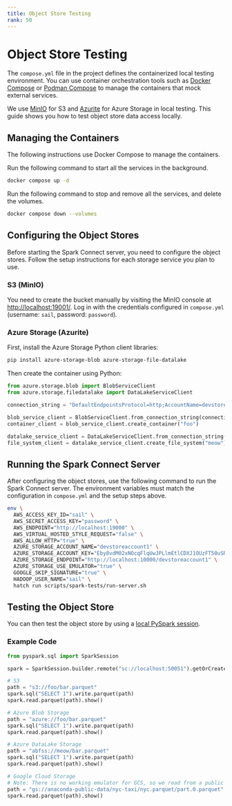 ```yaml
---
title: Object Store Testing
rank: 50
---
```


# Object Store Testing

The `compose.yml` file in the project defines the containerized local testing environment.
You can use container orchestration tools such as [Docker Compose](https://docs.docker.com/compose/)
or [Podman Compose](https://github.com/containers/podman-compose) to manage the containers that mock external services.

We use [MinIO](https://min.io/) for S3 and [Azurite](https://github.com/Azure/Azurite) for Azure Storage in local testing.
This guide shows you how to test object store data access locally.

## Managing the Containers

<!-- TODO: add instructions for Podman Compose -->

The following instructions use Docker Compose to manage the containers.

Run the following command to start all the services in the background.

```bash
docker compose up -d
```

Run the following command to stop and remove all the services, and delete the volumes.

```bash
docker compose down --volumes
```

## Configuring the Object Stores

Before starting the Spark Connect server, you need to configure the object stores. Follow the setup instructions for each storage service you plan to use.

### S3 (MinIO)

You need to create the bucket manually by visiting the MinIO console at <http://localhost:19001/>.
Log in with the credentials configured in `compose.yml` (username: `sail`, password: `password`).

### Azure Storage (Azurite)

First, install the Azure Storage Python client libraries:

```bash
pip install azure-storage-blob azure-storage-file-datalake
```

Then create the container using Python:

```python
from azure.storage.blob import BlobServiceClient
from azure.storage.filedatalake import DataLakeServiceClient

connection_string = "DefaultEndpointsProtocol=http;AccountName=devstoreaccount1;AccountKey=Eby8vdM02xNOcqFlqUwJPLlmEtlCDXJ1OUzFT50uSRZ6IFsuFq2UVErCz4I6tq/K1SZFPTOtr/KBHBeksoGMGw==;BlobEndpoint=http://localhost:10000/devstoreaccount1;"

blob_service_client = BlobServiceClient.from_connection_string(connection_string)
container_client = blob_service_client.create_container("foo")

datalake_service_client = DataLakeServiceClient.from_connection_string(connection_string)
file_system_client = datalake_service_client.create_file_system("meow")
```

## Running the Spark Connect Server

After configuring the object stores, use the following command to run the Spark Connect server.
The environment variables must match the configuration in `compose.yml` and the setup steps above.

```bash
env \
  AWS_ACCESS_KEY_ID="sail" \
  AWS_SECRET_ACCESS_KEY="password" \
  AWS_ENDPOINT="http://localhost:19000" \
  AWS_VIRTUAL_HOSTED_STYLE_REQUEST="false" \
  AWS_ALLOW_HTTP="true" \
  AZURE_STORAGE_ACCOUNT_NAME="devstoreaccount1" \
  AZURE_STORAGE_ACCOUNT_KEY="Eby8vdM02xNOcqFlqUwJPLlmEtlCDXJ1OUzFT50uSRZ6IFsuFq2UVErCz4I6tq/K1SZFPTOtr/KBHBeksoGMGw==" \
  AZURE_STORAGE_ENDPOINT="http://localhost:10000/devstoreaccount1" \
  AZURE_STORAGE_USE_EMULATOR="true" \
  GOOGLE_SKIP_SIGNATURE="true" \
  HADOOP_USER_NAME="sail" \
  hatch run scripts/spark-tests/run-server.sh
```

## Testing the Object Store

You can then test the object store by using a [local PySpark session](./pyspark-local.md).

### Example Code

```python
from pyspark.sql import SparkSession

spark = SparkSession.builder.remote("sc://localhost:50051").getOrCreate()

# S3
path = "s3://foo/bar.parquet"
spark.sql("SELECT 1").write.parquet(path)
spark.read.parquet(path).show()

# Azure Blob Storage
path = "azure://foo/bar.parquet"
spark.sql("SELECT 1").write.parquet(path)
spark.read.parquet(path).show()

# Azure DataLake Storage
path = "abfss://meow/bar.parquet"
spark.sql("SELECT 1").write.parquet(path)
spark.read.parquet(path).show()

# Google Cloud Storage
# Note: There is no working emulator for GCS, so we read from a public bucket for testing.
path = "gs://anaconda-public-data/nyc-taxi/nyc.parquet/part.0.parquet"
spark.read.parquet(path).show()
```
